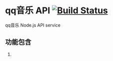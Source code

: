 # qq音乐 API [![Build Status](https://travis-ci.org/yan123zi/qqMusicApi.svg?branch=master)](https://travis-ci.org/yan123zi/qqMusicApi)

qq音乐 Node.js API service

## 功能包含

1.
